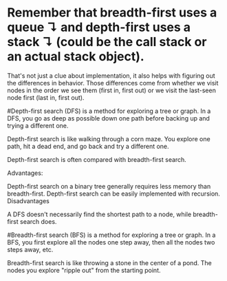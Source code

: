 # Remember that breadth-first uses a queue ↴ and depth-first uses a stack ↴ (could be the call stack or an actual stack object).
That's not just a clue about implementation, it also helps with figuring out the differences in behavior.
Those differences come from whether we visit nodes in the order we see them (first in, first out) or
we visit the last-seen node first (last in, first out).

#Depth-first search (DFS) is a method for exploring a tree or graph. In a DFS, you go as deep as possible down one path before backing up and trying a different one.

 Depth-first search is like walking through a corn maze. You explore one path, hit a dead end, and go back and try a different one.

 Depth-first search is often compared with breadth-first search.

 Advantages:

 Depth-first search on a binary tree generally requires less memory than breadth-first.
 Depth-first search can be easily implemented with recursion.
 Disadvantages

 A DFS doesn't necessarily find the shortest path to a node, while breadth-first search does.


#Breadth-first search (BFS) is a method for exploring a tree or graph. In a BFS, you first explore all the nodes one step away, then all the nodes two steps away, etc.

 Breadth-first search is like throwing a stone in the center of a pond. The nodes you explore "ripple out" from the starting point.



